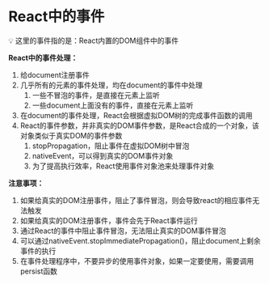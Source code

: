 # React中的事件

<aside>
💡 这里的事件指的是：React内置的DOM组件中的事件

</aside>

**React中的事件处理：**

1. 给document注册事件
2. 几乎所有的元素的事件处理，均在document的事件中处理
    1. 一些不冒泡的事件，是直接在元素上监听
    2. 一些document上面没有的事件，直接在元素上监听
3. 在document的事件处理，React会根据虚拟DOM树的完成事件函数的调用
4. React的事件参数，并非真实的DOM事件参数，是React合成的一个对象，该对象类似于真实DOM的事件参数
    1. stopPropagation，阻止事件在虚拟DOM树中冒泡
    2. nativeEvent，可以得到真实的DOM事件对象
    3. 为了提高执行效率，React使用事件对象池来处理事件对象

**注意事项：**

1. 如果给真实的DOM注册事件，阻止了事件冒泡，则会导致react的相应事件无法触发
2. 如果给真实的DOM注册事件，事件会先于React事件运行
3. 通过React的事件中阻止事件冒泡，无法阻止真实的DOM事件冒泡
4. 可以通过nativeEvent.stopImmediatePropagation()，阻止document上剩余事件的执行
5. 在事件处理程序中，不要异步的使用事件对象，如果一定要使用，需要调用persist函数